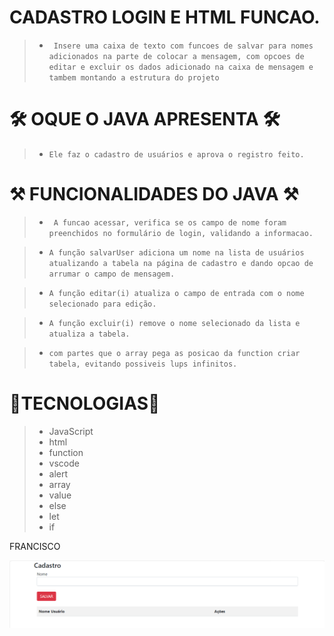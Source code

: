 # CADASTRO LOGIN E HTML FUNCAO.

>* `` Insere uma caixa de texto com funcoes de salvar para nomes adicionados na parte de colocar a mensagem, com opcoes de editar e excluir os dados adicionado na caixa de mensagem e tambem montando a estrutura do projeto``

#  🛠 OQUE O JAVA APRESENTA 🛠

>* ``Ele faz o cadastro de usuários e aprova o registro feito.``

#  ⚒ FUNCIONALIDADES DO JAVA ⚒

 >* `` A funcao acessar, verifica se os campo de nome foram preenchidos no formulário de login, validando a informacao.``

>* ``A função salvarUser adiciona um nome na lista de usuários atualizando a tabela na página de cadastro e dando opcao de arrumar o campo de mensagem.``

>* ``A função editar(i) atualiza o campo de entrada com o nome selecionado para edição.``

>* ``A função excluir(i) remove o nome selecionado da lista e atualiza a tabela.``

>* `` com partes que o array pega as posicao da function criar tabela, evitando possiveis lups infinitos. `` 


# 🔧TECNOLOGIAS🔧

>* JavaScript
>* html
>* function
>* vscode
>* alert
>* array
>* value
>* else
>* let
>* if


FRANCISCO


![](img/tela-login.png)
